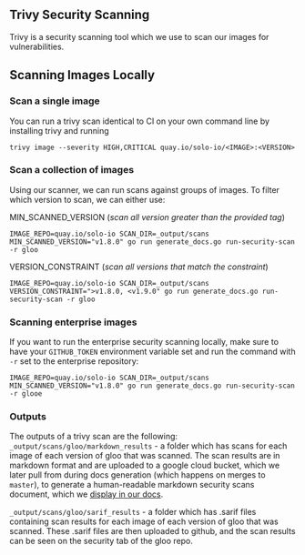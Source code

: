 ## Trivy Security Scanning

Trivy is a security scanning tool which we use to scan our images for vulnerabilities.

## Scanning Images Locally
### Scan a single image
You can run a trivy scan identical to CI on your own command line by installing trivy and running
```shell
trivy image --severity HIGH,CRITICAL quay.io/solo-io/<IMAGE>:<VERSION>
```

### Scan a collection of images
Using our scanner, we can run scans against groups of images. To filter which version to scan, we can either use:

MIN_SCANNED_VERSION (*scan all version greater than the provided tag*)
```shell
IMAGE_REPO=quay.io/solo-io SCAN_DIR=_output/scans MIN_SCANNED_VERSION="v1.8.0" go run generate_docs.go run-security-scan -r gloo
```

VERSION_CONSTRAINT (*scan all versions that match the constraint*)
```shell
IMAGE_REPO=quay.io/solo-io SCAN_DIR=_output/scans VERSION_CONSTRAINT=">v1.8.0, <v1.9.0" go run generate_docs.go run-security-scan -r gloo
```

### Scanning enterprise images
If you want to run the enterprise security scanning locally, make sure to have your `GITHUB_TOKEN` environment variable set and run the command with `-r` set to the enterprise repository:
```shell
IMAGE_REPO=quay.io/solo-io SCAN_DIR=_output/scans MIN_SCANNED_VERSION="v1.8.0" go run generate_docs.go run-security-scan -r glooe
```

### Outputs
The outputs of a trivy scan are the following:
`_output/scans/gloo/markdown_results` - a folder which has scans for each image of each version of gloo that was scanned. The scan results are in markdown format
and are uploaded to a google cloud bucket, which we later pull from during docs generation (which happens on merges to `master`), to generate a human-readable markdown
security scans document, which we [display in our docs](https://docs.solo.io/gloo-edge/master/reference/security-updates/open_source/).

`_output/scans/gloo/sarif_results` - a folder which has .sarif files containing scan results for each image of each version of gloo that was scanned.
These .sarif files are then uploaded to github, and the scan results can be seen on the security tab of the gloo repo.